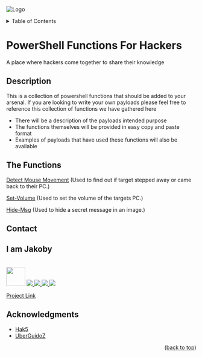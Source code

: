 ![Logo](https://github.com/I-Am-Jakoby/hak5-submissions/blob/main/Assets/logo-170-px.png?raw=true)

<!-- TABLE OF CONTENTS -->
<details>
  <summary>Table of Contents</summary>
  <ol>
    <li><a href="#Description">Description</a></li>
    <li><a href="#The-Functions">The Functions</a></li>
    <li><a href="#Contact">Contact</a></li>
    <li><a href="#Acknowledgments">Acknowledgments</a></li>
  </ol>
</details>

# PowerShell Functions For Hackers

A place where hackers come together to share their knowledge

## Description

This is a collection of powershell functions that should be added to your arsenal. 
If you are looking to write your own payloads 
please feel free to reference this collection of functions we have gathered here

* There will be a description of the payloads intended purpose 
* The functions themselves will be provided in easy copy and paste format 
* Examples of payloads that have used these functions will also be available  

## The Functions

[Detect Mouse Movement](https://github.com/I-Am-Jakoby/PowerShell-for-Hackers/blob/main/Functions/Detect-Mouse-Movement.md)
(Used to find out if target stepped away or came back to their PC.)

[Set-Volume](https://github.com/I-Am-Jakoby/PowerShell-for-Hackers/blob/main/Functions/Set-Volume.md)
(Used to set the volume of the targets PC.)

[Hide-Msg](https://github.com/I-Am-Jakoby/PowerShell-for-Hackers/blob/main/Functions/Hide-Msg.md)
(Used to hide a secret message in an image.)


<!-- CONTACT -->
## Contact

<div><h2>I am Jakoby</h2></div>
  <p><br/>
  
  <img src="https://media.giphy.com/media/VgCDAzcKvsR6OM0uWg/giphy.gif" width="50"> 
  
  <a href="https://github.com/I-Am-Jakoby/">
    <img src="https://img.shields.io/badge/GitHub-I--Am--Jakoby-blue">
  </a>
  
  <a href="https://www.instagram.com/i_am_jakoby/">
    <img src="https://img.shields.io/badge/Instagram-i__am__jakoby-red">
  </a>
  
  <a href="https://twitter.com/I_Am_Jakoby/">
    <img src="https://img.shields.io/badge/Twitter-I__Am__Jakoby-blue">
  </a>
  
  <a href="https://www.youtube.com/c/IamJakoby/">
    <img src="https://img.shields.io/badge/YouTube-I_am_Jakoby-red">
  </a>

  [Project Link](https://github.com/I-Am-Jakoby/PowerShell-for-Hackers)
</p>

<!-- ACKNOWLEDGMENTS -->
## Acknowledgments

* [Hak5](https://hak5.org/)
* [UberGuidoZ](https://github.com/UberGuidoZ)




<p align="right">(<a href="#top">back to top</a>)</p>
